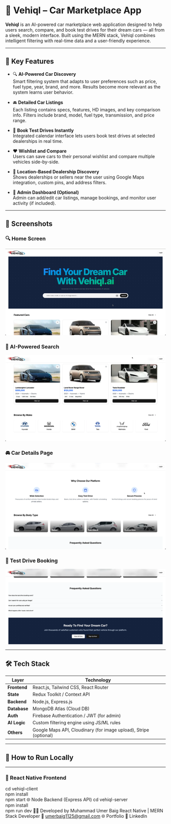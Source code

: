 # 🚗 Vehiql – Car Marketplace App

**Vehiql** is an AI-powered car marketplace web application designed to help users search, compare, and book test drives for their dream cars — all from a sleek, modern interface. Built using the MERN stack, Vehiql combines intelligent filtering with real-time data and a user-friendly experience.

---

## 🧠 Key Features

- 🔍 **AI-Powered Car Discovery**  
  Smart filtering system that adapts to user preferences such as price, fuel type, year, brand, and more. Results become more relevant as the system learns user behavior.

- 🚘 **Detailed Car Listings**  
  Each listing contains specs, features, HD images, and key comparison info. Filters include brand, model, fuel type, transmission, and price range.

- 📅 **Book Test Drives Instantly**  
  Integrated calendar interface lets users book test drives at selected dealerships in real time.

- ❤️ **Wishlist and Compare**  
  Users can save cars to their personal wishlist and compare multiple vehicles side-by-side.

- 📍 **Location-Based Dealership Discovery**  
  Shows dealerships or sellers near the user using Google Maps integration, custom pins, and address filters.

- 🧾 **Admin Dashboard (Optional)**  
  Admin can add/edit car listings, manage bookings, and monitor user activity (if included).

---

## 📸 Screenshots

### 🔍 Home Screen  
![Home Screen](./public/Home-Screen.webp)

### 🧠 AI-Powered Search  
![AI Search](./public/Details.webp)

### 🚘 Car Details Page  
![Car Details](./public/platform.webp)

### 📅 Test Drive Booking  
![Book Test Drive](./public/FAQ.webp)

---

## 🛠 Tech Stack

| Layer        | Technology                                   |
|--------------|-----------------------------------------------|
| **Frontend** | React.js, Tailwind CSS, React Router          |
| **State**    | Redux Toolkit / Context API                   |
| **Backend**  | Node.js, Express.js                           |
| **Database** | MongoDB Atlas (Cloud DB)                      |
| **Auth**     | Firebase Authentication / JWT (for admin)     |
| **AI Logic** | Custom filtering engine using JS/ML rules     |
| **Others**   | Google Maps API, Cloudinary (for image upload), Stripe (optional) |

---

## 🚀 How to Run Locally

---

### 📱 React Native Frontend

cd vehiql-client  
npm install  
npm start
🌐 Node Backend (Express API)
cd vehiql-server  
npm install  
npm run dev
👨‍💻 Developed by
Muhammad Umer Baig
React Native | MERN Stack Developer
📧 umerbaig1125@gmail.com
🌐 Portfolio
💼 LinkedIn
